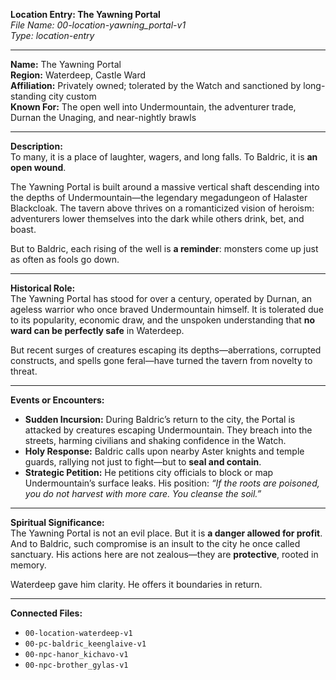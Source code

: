 **Location Entry: The Yawning Portal**  
*File Name: 00-location-yawning_portal-v1*  
*Type: location-entry*

---

**Name:** The Yawning Portal  
**Region:** Waterdeep, Castle Ward  
**Affiliation:** Privately owned; tolerated by the Watch and sanctioned by long-standing city custom  
**Known For:** The open well into Undermountain, the adventurer trade, Durnan the Unaging, and near-nightly brawls

---

**Description:**  
To many, it is a place of laughter, wagers, and long falls. To Baldric, it is **an open wound**.

The Yawning Portal is built around a massive vertical shaft descending into the depths of Undermountain—the legendary megadungeon of Halaster Blackcloak. The tavern above thrives on a romanticized vision of heroism: adventurers lower themselves into the dark while others drink, bet, and boast.

But to Baldric, each rising of the well is **a reminder**: monsters come up just as often as fools go down.

---

**Historical Role:**  
The Yawning Portal has stood for over a century, operated by Durnan, an ageless warrior who once braved Undermountain himself. It is tolerated due to its popularity, economic draw, and the unspoken understanding that **no ward can be perfectly safe** in Waterdeep.

But recent surges of creatures escaping its depths—aberrations, corrupted constructs, and spells gone feral—have turned the tavern from novelty to threat.

---

**Events or Encounters:**  
- **Sudden Incursion:** During Baldric’s return to the city, the Portal is attacked by creatures escaping Undermountain. They breach into the streets, harming civilians and shaking confidence in the Watch.  
- **Holy Response:** Baldric calls upon nearby Aster knights and temple guards, rallying not just to fight—but to **seal and contain**.  
- **Strategic Petition:** He petitions city officials to block or map Undermountain’s surface leaks. His position: *“If the roots are poisoned, you do not harvest with more care. You cleanse the soil.”*

---

**Spiritual Significance:**  
The Yawning Portal is not an evil place. But it is **a danger allowed for profit**. And to Baldric, such compromise is an insult to the city he once called sanctuary. His actions here are not zealous—they are **protective**, rooted in memory.

Waterdeep gave him clarity. He offers it boundaries in return.

---

**Connected Files:**  
- `00-location-waterdeep-v1`  
- `00-pc-baldric_keenglaive-v1`  
- `00-npc-hanor_kichavo-v1`  
- `00-npc-brother_gylas-v1`